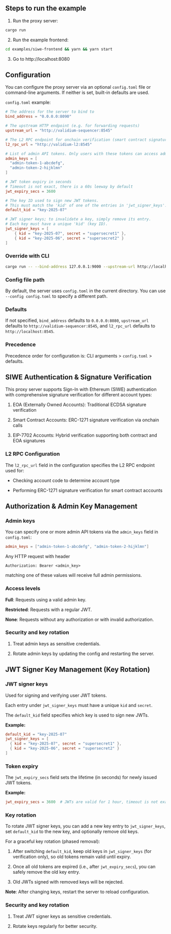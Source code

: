 ## Steps to run the example

1. Run the proxy server:

```sh
cargo run
```

2. Run the example frontend:

```sh
cd examples/siwe-frontend && yarn && yarn start
```

3. Go to http://localhost:8080


## Configuration

You can configure the proxy server via an optional `config.toml` file or command-line arguments. If neither is set, built-in defaults are used.

`config.toml` example:

```toml
# The address for the server to bind to
bind_address = "0.0.0.0:8090"

# The upstream HTTP endpoint (e.g. for forwarding requests)
upstream_url = "http://validium-sequencer:8545"

# The L2 RPC endpoint for onchain verification (smart contract signature verification)
l2_rpc_url = "http://validium-l2:8545"

# List of admin API tokens. Only users with these tokens can access admin functions.
admin_keys = [
  "admin-token-1-abcdefg",
  "admin-token-2-hijklmn"
]

# JWT token expiry in seconds
# Timeout is not exact, there is a 60s leeway by default
jwt_expiry_secs = 3600

# The key ID used to sign new JWT tokens.
# This must match the 'kid' of one of the entries in 'jwt_signer_keys'.
default_kid = "key-2025-07"

# JWT signer keys; to invalidate a key, simply remove its entry.
# Each key must have a unique 'kid' (key ID).
jwt_signer_keys = [
    { kid = "key-2025-07", secret = "supersecret1" },
    { kid = "key-2025-06", secret = "supersecret2" }
]
```

### Override with CLI

```sh
cargo run -- --bind-address 127.0.0.1:9000 --upstream-url http://localhost:8545
```

### Config file path

By default, the server uses `config.toml` in the current directory. You can use `--config config.toml` to specify a different path.

### Defaults

If not specified, `bind_address` defaults to `0.0.0.0:8080`, `upstream_url` defaults to `http://validium-sequencer:8545`, and `l2_rpc_url` defaults to `http://localhost:8545`.

### Precedence

Precedence order for configuration is: CLI arguments > `config.toml` > defaults.

## SIWE Authentication & Signature Verification

This proxy server supports Sign-In with Ethereum (SIWE) authentication with comprehensive signature verification for different account types:

1. EOA (Externally Owned Accounts): Traditional ECDSA signature verification

2. Smart Contract Accounts: ERC-1271 signature verification via onchain calls

3. EIP-7702 Accounts: Hybrid verification supporting both contract and EOA signatures

### L2 RPC Configuration
The `l2_rpc_url` field in the configuration specifies the L2 RPC endpoint used for:

- Checking account code to determine account type

- Performing ERC-1271 signature verification for smart contract accounts

## Authorization & Admin Key Management

### Admin keys

You can specify one or more admin API tokens via the `admin_keys` field in `config.toml`:

```toml
admin_keys = ["admin-token-1-abcdefg", "admin-token-2-hijklmn"]
```

Any HTTP request with header

```http
Authorization: Bearer <admin_key>
```

matching one of these values will receive full admin permissions.

### Access levels

**Full**: Requests using a valid admin key.

**Restricted**: Requests with a regular JWT.

**None**: Requests without any authorization or with invalid authorization.

### Security and key rotation

1. Treat admin keys as sensitive credentials.

2. Rotate admin keys by updating the config and restarting the server.

## JWT Signer Key Management (Key Rotation)

### JWT signer keys

Used for signing and verifying user JWT tokens.

Each entry under `jwt_signer_keys` must have a unique `kid` and `secret`.

The `default_kid` field specifies which key is used to sign new JWTs.

**Example:**

```toml
default_kid = "key-2025-07"
jwt_signer_keys = [
  { kid = "key-2025-07", secret = "supersecret1" },
  { kid = "key-2025-06", secret = "supersecret2" }
]
```

### Token expiry

The `jwt_expiry_secs` field sets the lifetime (in seconds) for newly issued JWT tokens.

**Example:**

```toml
jwt_expiry_secs = 3600  # JWTs are valid for 1 hour, timeout is not exact, there is a 60s leeway by default
```

### Key rotation

To rotate JWT signer keys, you can add a new key entry to `jwt_signer_keys`, set `default_kid` to the new key, and optionally remove old keys.

For a graceful key rotation (phased removal):

1. After switching `default_kid`, keep old keys in `jwt_signer_keys` (for verification only), so old tokens remain valid until expiry.

2. Once all old tokens are expired (i.e., after `jwt_expiry_secs`), you can safely remove the old key entry.

3. Old JWTs signed with removed keys will be rejected.

**Note**: After changing keys, restart the server to reload configuration.

### Security and key rotation

1. Treat JWT signer keys as sensitive credentials.

2. Rotate keys regularly for better security.

